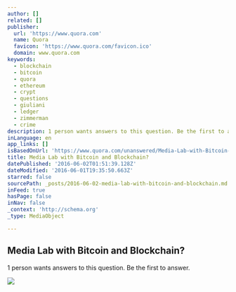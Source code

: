 ```yaml
---
author: []
related: []
publisher:
  url: 'https://www.quora.com'
  name: Quora
  favicon: 'https://www.quora.com/favicon.ico'
  domain: www.quora.com
keywords:
  - blockchain
  - bitcoin
  - quora
  - ethereum
  - crypt
  - questions
  - giuliani
  - ledger
  - zimmerman
  - crime
description: 1 person wants answers to this question. Be the first to answer.
inLanguage: en
app_links: []
isBasedOnUrl: 'https://www.quora.com/unanswered/Media-Lab-with-Bitcoin-and-Blockchain'
title: Media Lab with Bitcoin and Blockchain?
datePublished: '2016-06-02T01:51:39.128Z'
dateModified: '2016-06-01T19:35:50.663Z'
starred: false
sourcePath: _posts/2016-06-02-media-lab-with-bitcoin-and-blockchain.md
inFeed: true
hasPage: false
inNav: false
_context: 'http://schema.org'
_type: MediaObject

---
```

<article style=""><h1>Media Lab with Bitcoin and Blockchain?</h1><p>1 person wants answers to this question. Be the first to answer.</p><img src="https://qsf.is.quoracdn.net/-images.new_grid.fb_share_default.pnge6dde9cfa6e03c43.png" /></article>